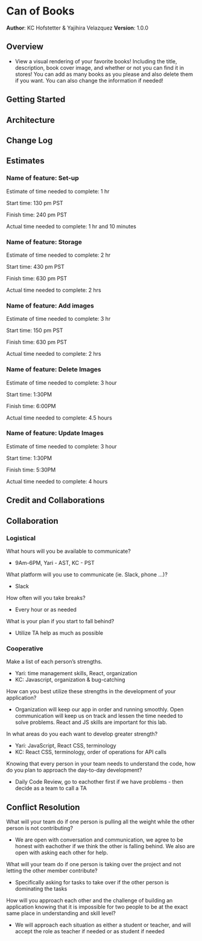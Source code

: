 # Can of Books

**Author**: KC Hofstetter & Yajihira Velazquez
**Version**: 1.0.0

## Overview

- View a visual rendering of your favorite books! Including the title, description, book cover image, and whether or not you can find it in stores! You can add as many books as you please and also delete them if you want. You can also change the information if needed!

## Getting Started
<!-- What are the steps that a user must take in order to build this app on their own machine and get it running? -->

## Architecture
<!-- Provide a detailed description of the application design. What technologies (languages, libraries, etc) you're using, and any other relevant design information. -->

## Change Log
<!-- Use this area to document the iterative changes made to your application as each feature is successfully implemented. Use time stamps. Here's an example:

01-01-2001 4:59pm - Application now has a fully-functional express server, with a GET route for the location resource. -->

## Estimates

### Name of feature: Set-up

Estimate of time needed to complete: 1 hr

Start time: 130 pm PST

Finish time: 240 pm PST

Actual time needed to complete: 1 hr and 10 minutes

### Name of feature: Storage

Estimate of time needed to complete: 2 hr

Start time: 430 pm PST

Finish time: 630 pm PST

Actual time needed to complete: 2 hrs

### Name of feature: Add images

Estimate of time needed to complete: 3 hr

Start time: 150 pm PST

Finish time: 630 pm PST

Actual time needed to complete: 2 hrs

### Name of feature: Delete Images

Estimate of time needed to complete: 3 hour

Start time: 1:30PM

Finish time: 6:00PM

Actual time needed to complete: 4.5 hours

### Name of feature: Update Images

Estimate of time needed to complete: 3 hour

Start time: 1:30PM

Finish time: 5:30PM

Actual time needed to complete: 4 hours

## Credit and Collaborations
<!-- Give credit (and a link) to other people or resources that helped you build this application. -->

## Collaboration

### Logistical

What hours will you be available to communicate?

- 9Am-6PM, Yari - AST, KC - PST

What platform will you use to communicate (ie. Slack, phone …)?

- Slack

How often will you take breaks?

- Every hour or as needed

What is your plan if you start to fall behind?

- Utilize TA help as much as possible

### Cooperative

Make a list of each person’s strengths.

- Yari: time management skills, React, organization
- KC: Javascript, organization & bug-catching

How can you best utilize these strengths in the development of your application?

- Organization will keep our app in order and running smoothly. Open communication will keep us on track and lessen the time needed to solve problems. React and JS skills are important for this lab.

In what areas do you each want to develop greater strength?

- Yari: JavaScript, React CSS, terminology
- KC: React CSS, terminology, order of operations for API calls

Knowing that every person in your team needs to understand the code, how do you plan to approach the day-to-day development?

- Daily Code Review, go to eachother first if we have problems - then decide as a team to call a TA

## Conflict Resolution

What will your team do if one person is pulling all the weight while the other person is not contributing?

- We are open with conversation and communication, we agree to be honest with eachother if we think the other is falling behind. We also are open with asking each other for help.

What will your team do if one person is taking over the project and not letting the other member contribute?

- Specifically asking for tasks to take over if the other person is dominating the tasks

How will you approach each other and the challenge of building an application knowing that it is impossible for two people to be at the exact same place in understanding and skill level?

- We will approach each situation as either a student or teacher, and will accept the role as teacher if needed or as student if needed
